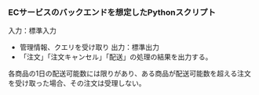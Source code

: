 ### ECサービスのバックエンドを想定したPythonスクリプト

入力：標準入力
- 管理情報、クエリを受け取り
出力：標準出力
- 「注文」「注文キャンセル」「配送」の処理の結果を出力する。

各商品の1日の配送可能数には限りがあり、ある商品が配送可能数を超える注文を受け取った場合、その注文は受理しない。
